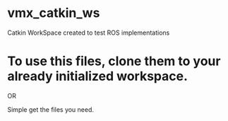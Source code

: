 # vmx_catkin_ws
Catkin WorkSpace created to test ROS implementations

# To use this files, clone them to your already initialized workspace.

OR

Simple get the files you need.
